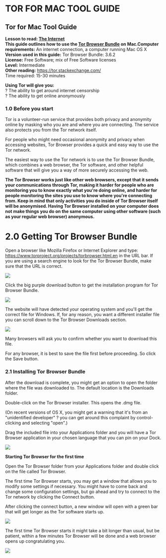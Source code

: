 TOR FOR MAC TOOL GUIDE
======================

Tor for Mac Tool Guide
----------------------

**Lesson to read: [The Internet](umbrella://lesson/the-internet)**\
**This guide outlines how to use the [Tor Browser
Bundle](https://www.torproject.org/projects/torbrowser.html.en) on
Mac.Computer requirements:** An internet connection, a computer running
Mac OS X\
**Version used in this guide:** Tor Browser Bundle: 3.6.2\
**License:** Free Software; mix of Free Software licenses\
**Level:** Intermediate\
**Other reading:** <https://tor.stackexchange.com/>\
Time required: 15-30 minutes

**Using Tor will give you:**\
? The ability to get around internet censorship\
? The ability to get online anonymously

### 1.0 Before you start

Tor is a volunteer-run service that provides both privacy and anonymity
online by masking who you are and where you are connecting. The service
also protects you from the Tor network itself.

For people who might need occasional anonymity and privacy when
accessing websites, Tor Browser provides a quick and easy way to use the
Tor network.

The easiest way to use the Tor network is to use the Tor Browser Bundle,
which combines a web browser, the Tor software, and other helpful
software that will give you a way of more securely accessing the web.

**The Tor Browser works just like other web browsers, except that it
sends your communications through Tor, making it harder for people who
are monitoring you to know exactly what you're doing online, and harder
for people monitoring the sites you use to know where you're connecting
from. Keep in mind that only activities you do inside of Tor Browser
itself will be anonymised. Having Tor Browser installed on your computer
does not make things you do on the same computer using other software
(such as your regular web browser) anonymous.**

2.0 Getting Tor Browser Bundle
==============================

Open a browser like Mozilla Firefox or Internet Explorer and type:
<https://www.torproject.org/projects/torbrowser.html.en> in the URL bar.
If you are using a search engine to look for the Tor Browser Bundle,
make sure that the URL is correct.

![](tool_torosx1.png)

Click the big purple download button to get the installation program for
Tor Browser Bundle.

![](tool_torosx2.png)

The website will have detected your operating system and you'll get the
correct file for Windows. If, for any reason, you want a different
installer file you can scroll down to the Tor Browser Downloads section.

![](tool_torosx3.png)

Many browsers will ask you to confirm whether you want to download this
file.

For any browser, it is best to save the file first before proceeding. So
click the Save button.

### 2.1 Installing Tor Browser Bundle

After the download is complete, you might get an option to open the
folder where the file was downloaded to. The default location is the
Downloads folder.

Double-click on the Tor Browser installer. This opens the .dmg file.

(On recent versions of OS X, you might get a warning that it's from an
"unidentified developer" ? you can get around this complaint
by control-clicking and selecting "open".)

Drag the included file into your Applications folder and you will have a
Tor Browser application in your chosen language that you can pin on your
Dock.

![](tool_torosx4.png)

**Starting Tor Browser for the first time**

Open the Tor Browser folder from your Applications folder and double
click on the file called Tor Browser.

The first time Tor Browser starts, you may get a window that allows you
to modify some settings if necessary. You might have to come back and
change some configuration settings, but go ahead and try to connect to
the Tor network by clicking the Connect button.

After clicking the connect button, a new window will open with a green
bar that will get longer as the Tor software starts up.

![](tool_torosx5.png)

The first time Tor Browser starts it might take a bit longer than usual,
but be patient, within a few minutes Tor Browser will be done and a web
browser opens up congratulating you.

![](tool_torosx6.png)
